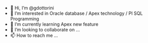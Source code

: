 - 👋 Hi, I’m @gdottorini
- 👀 I’m interested in Oracle database / Apex technology / Pl SQL Programming
- 🌱 I’m currently learning Apex new feature
- 💞️ I’m looking to collaborate on ...
- 📫 How to reach me ...

<!---
gdottorini/gdottorini is a ✨ special ✨ repository because its `README.md` (this file) appears on your GitHub profile.
You can click the Preview link to take a look at your changes.
--->
